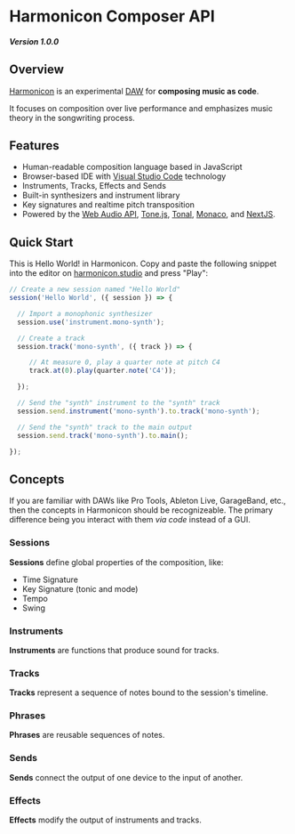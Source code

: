 # Harmonicon Composer API

##### Version 1.0.0

## Overview

[Harmonicon](https://harmonicon.studio) is an experimental [DAW](https://en.wikipedia.org/wiki/Digital_audio_workstation) for **composing music as code**.

It focuses on composition over live performance and emphasizes music theory in the songwriting process.

## Features

* Human-readable composition language based in JavaScript
* Browser-based IDE with [Visual Studio Code](https://microsoft.github.io/monaco-editor/) technology
* Instruments, Tracks, Effects and Sends
* Built-in synthesizers and instrument library
* Key signatures and realtime pitch transposition
* Powered by the [Web Audio API](https://developer.mozilla.org/en-US/docs/Web/API/Web_Audio_API), [Tone.js](https://tonejs.github.io/), [Tonal](https://github.com/tonaljs/tonal), [Monaco](https://microsoft.github.io/monaco-editor/), and [NextJS](https://nextjs.org/).


## Quick Start

This is Hello World! in Harmonicon.  Copy and paste the following snippet into the editor on [harmonicon.studio](https://harmonicon.studio) and press "Play":

``` javascript
// Create a new session named "Hello World"
session('Hello World', ({ session }) => {

  // Import a monophonic synthesizer
  session.use('instrument.mono-synth');

  // Create a track
  session.track('mono-synth', ({ track }) => {

     // At measure 0, play a quarter note at pitch C4
     track.at(0).play(quarter.note('C4'));

  });

  // Send the "synth" instrument to the "synth" track
  session.send.instrument('mono-synth').to.track('mono-synth');

  // Send the "synth" track to the main output
  session.send.track('mono-synth').to.main();

});
```


## Concepts

If you are familiar with DAWs like Pro Tools, Ableton Live, GarageBand, etc., then the concepts
in Harmonicon should be recognizeable.  The primary difference being you interact with them *via code*
instead of a GUI.

### Sessions

**Sessions** define global properties of the composition, like:

* Time Signature
* Key Signature (tonic and mode)
* Tempo
* Swing

### Instruments

**Instruments** are functions that produce sound for tracks.

### Tracks

**Tracks** represent a sequence of notes bound to the session's timeline.

### Phrases

**Phrases** are reusable sequences of notes.

### Sends

**Sends** connect the output of one device to the input of another.

### Effects

**Effects** modify the output of instruments and tracks.